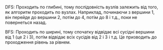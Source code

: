 
DFS: Проходить по глибині, тому послідовність вузлів залежить від того, 
     як алгоритм проходить по вузлах. Наприклад, починаючи з вершини 1, 
     він перейде до вершини 2, потім до 4, потім до 8 і т.д., поки не повернеться назад.

BFS: Проходить по ширині, тому спочатку відвідає всі сусідні вершини від 1 (це 2 і 3),
     потім відвідає всіх сусідів від 2 і 3 і т.д. Це призводить до проходження рівень за рівнем.